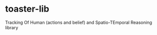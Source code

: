 toaster-lib
===========

Tracking Of Human (actions and belief) and Spatio-TEmporal Reasoning library

